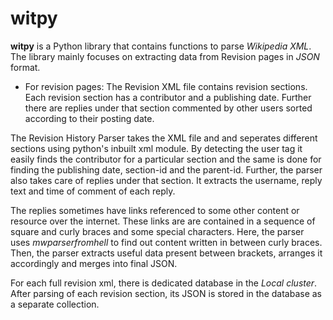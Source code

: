 # witpy

**witpy** is a Python library that contains functions to parse *Wikipedia XML*. The library mainly focuses on extracting data from Revision pages in *JSON* format.

- For revision pages:
The Revision XML file contains revision sections. Each revision section has a contributor and a publishing date.
Further there are replies under that section commented by other users sorted according to their posting date.

The Revision History Parser takes the XML file and and seperates different sections using python's inbuilt xml module.
By detecting the user tag it easily finds the contributor for a particular section and the same is done for finding the publishing date, section-id and the parent-id. Further, the parser also takes care of replies under that section. It extracts the username, reply text and time of comment of each reply.

The replies sometimes have links referenced to some other content or resource over the internet. These links are are contained in a sequence of square and curly braces and some special characters. Here, the parser uses *mwparserfromhell* to find out content written in between curly braces. Then, the parser extracts useful data present between brackets, arranges it accordingly and merges into final JSON.

For each full revision xml, there is dedicated database in the *Local cluster*. After parsing of each revision section, its JSON is stored in the database as a separate collection.
